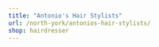 ```yaml
---
title: "Antonio's Hair Stylists"
url: /north-york/antonios-hair-stylists/
shop: hairdresser
---
```

